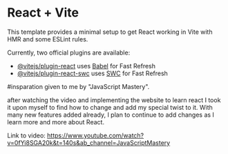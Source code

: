 # React + Vite

This template provides a minimal setup to get React working in Vite with HMR and some ESLint rules.

Currently, two official plugins are available:

- [@vitejs/plugin-react](https://github.com/vitejs/vite-plugin-react/blob/main/packages/plugin-react/README.md) uses [Babel](https://babeljs.io/) for Fast Refresh
- [@vitejs/plugin-react-swc](https://github.com/vitejs/vite-plugin-react-swc) uses [SWC](https://swc.rs/) for Fast Refresh

#insparation given to me by "JavaScript Mastery". 

after watching the video and implementing the website to learn react
I took it upon myself to find how to change and add my special twist to it. 
With many new features added already, I plan to continue to add changes as I learn more and more about React.

Link to video:
https://www.youtube.com/watch?v=0fYi8SGA20k&t=140s&ab_channel=JavaScriptMastery

